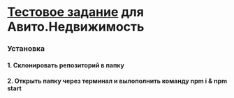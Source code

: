 # [Тестовое задание](https://github.com/avito-tech/verticals/blob/master/trainee/frontend.md) для Авито.Недвижимость


### Установка

#### 1. Склонировать репозиторий в папку

#### 2. Открыть папку через терминал и вылополнить команду npm i & npm start